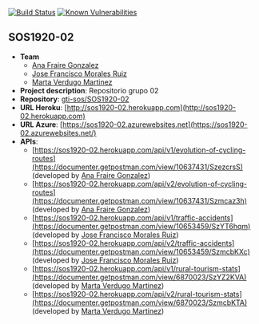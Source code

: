 [![Build Status](https://travis-ci.org/gti-sos/SOS1920-02.svg?branch=master)](https://travis-ci.org/gti-sos/SOS1920-02)
[![Known Vulnerabilities](https://snyk.io/test/github/gti-sos/SOS1920-02/badge.svg?targetFile=package.json)](https://snyk.io/test/github/gti-sos/SOS1920-02?targetFile=package.json)

## SOS1920-02

- **Team**
  - [Ana Fraire Gonzalez](https://github.com/anafraire)
  - [Jose Francisco Morales Ruiz](https://github.com/josmorrui2)
  - [Marta Verdugo Martinez](https://github.com/martaverdugo6)
- **Project description**: Repositorio grupo 02
- **Repository**: [gti-sos/SOS1920-02](https://github.com/gti-sos/SOS1920-02)
- **URL Heroku**: [http://sos1920-02.herokuapp.com](http://sos1920-02.herokuapp.com)
- **URL Azure**: [https://sos1920-02.azurewebsites.net](https://sos1920-02.azurewebsites.net/)
-  **APIs**:
    - [https://sos1920-02.herokuapp.com/api/v1/evolution-of-cycling-routes](https://documenter.getpostman.com/view/10637431/SzezcrsS) (developed by [Ana Fraire Gonzalez](https://github.com/anafraire))
    - [https://sos1920-02.herokuapp.com/api/v2/evolution-of-cycling-routes](https://documenter.getpostman.com/view/10637431/Szmcaz3h) (developed by [Ana Fraire Gonzalez](https://github.com/anafraire))
    - [https://sos1920-02.herokuapp.com/api/v1/traffic-accidents](https://documenter.getpostman.com/view/10653459/SzYT6hqm) (developed by [Jose Francisco Morales Ruiz](https://github.com/josmorrui2))
    - [https://sos1920-02.herokuapp.com/api/v2/traffic-accidents](https://documenter.getpostman.com/view/10653459/SzmcbKXc) (developed by [Jose Francisco Morales Ruiz](https://github.com/josmorrui2))
    - [https://sos1920-02.herokuapp.com/api/v1/rural-tourism-stats](https://documenter.getpostman.com/view/6870023/SzYZ2KVA) (developed by [Marta Verdugo Martinez](https://github.com/martaverdugo6))
    - [https://sos1920-02.herokuapp.com/api/v2/rural-tourism-stats](https://documenter.getpostman.com/view/6870023/SzmcbKTA) (developed by [Marta Verdugo Martinez](https://github.com/martaverdugo6))

